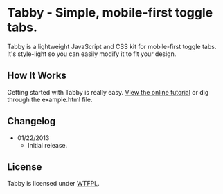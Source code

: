 # Tabby - Simple, mobile-first toggle tabs.
Tabby is a lightweight JavaScript and CSS kit for mobile-first toggle tabs. It's style-light so you can easily modify it to fit your design.

## How It Works
Getting started with Tabby is really easy. [View the online tutorial](http://cferdinandi.github.com/tabby/) or dig through the example.html file.

## Changelog
* 01/22/2013
  * Initial release.

## License
Tabby is licensed under [WTFPL](http://www.wtfpl.net/).
